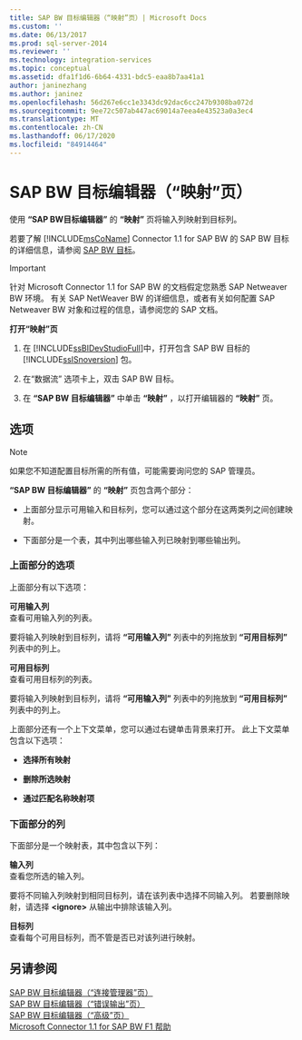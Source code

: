 ```yaml
---
title: SAP BW 目标编辑器（“映射”页）| Microsoft Docs
ms.custom: ''
ms.date: 06/13/2017
ms.prod: sql-server-2014
ms.reviewer: ''
ms.technology: integration-services
ms.topic: conceptual
ms.assetid: dfa1f1d6-6b64-4331-bdc5-eaa8b7aa41a1
author: janinezhang
ms.author: janinez
ms.openlocfilehash: 56d267e6cc1e3343dc92dac6cc247b9308ba072d
ms.sourcegitcommit: 9ee72c507ab447ac69014a7eea4e43523a0a3ec4
ms.translationtype: MT
ms.contentlocale: zh-CN
ms.lasthandoff: 06/17/2020
ms.locfileid: "84914464"
---
```

# <a name="sap-bw-destination-editor-mappings-page"></a>SAP BW 目标编辑器（“映射”页）
  使用 **“SAP BW目标编辑器”** 的 **“映射”** 页将输入列映射到目标列。  
  
 若要了解 [!INCLUDE[msCoName](../../includes/msconame-md.md)] Connector 1.1 for SAP BW 的 SAP BW 目标的详细信息，请参阅 [SAP BW 目标](sap-bw-destination.md)。  
  
> [!IMPORTANT]  
>  针对 Microsoft Connector 1.1 for SAP BW 的文档假定您熟悉 SAP Netweaver BW 环境。 有关 SAP NetWeaver BW 的详细信息，或者有关如何配置 SAP Netweaver BW 对象和过程的信息，请参阅您的 SAP 文档。  
  
 **打开“映射”页**  
  
1.  在 [!INCLUDE[ssBIDevStudioFull](../../includes/ssbidevstudiofull-md.md)]中，打开包含 SAP BW 目标的 [!INCLUDE[ssISnoversion](../../includes/ssisnoversion-md.md)] 包。  
  
2.  在“数据流”  选项卡上，双击 SAP BW 目标。  
  
3.  在 **“SAP BW 目标编辑器”** 中单击 **“映射”** ，以打开编辑器的 **“映射”** 页。  
  
## <a name="options"></a>选项  
  
> [!NOTE]  
>  如果您不知道配置目标所需的所有值，可能需要询问您的 SAP 管理员。  
  
 **“SAP BW 目标编辑器”** 的 **“映射”** 页包含两个部分：  
  
-   上面部分显示可用输入和目标列，您可以通过这个部分在这两类列之间创建映射。  
  
-   下面部分是一个表，其中列出哪些输入列已映射到哪些输出列。  
  
### <a name="upper-section-options"></a>上面部分的选项  
 上面部分有以下选项：  
  
 **可用输入列**  
 查看可用输入列的列表。  
  
 要将输入列映射到目标列，请将 **“可用输入列”** 列表中的列拖放到 **“可用目标列”** 列表中的列上。  
  
 **可用目标列**  
 查看可用目标列的列表。  
  
 要将输入列映射到目标列，请将 **“可用输入列”** 列表中的列拖放到 **“可用目标列”** 列表中的列上。  
  
 上面部分还有一个上下文菜单，您可以通过右键单击背景来打开。 此上下文菜单包含以下选项：  
  
-   **选择所有映射**  
  
-   **删除所选映射**  
  
-   **通过匹配名称映射项**  
  
### <a name="lower-section-columns"></a>下面部分的列  
 下面部分是一个映射表，其中包含以下列：  
  
 **输入列**  
 查看您所选的输入列。  
  
 要将不同输入列映射到相同目标列，请在该列表中选择不同输入列。 若要删除映射，请选择 **\<ignore>** 从输出中排除该输入列。  
  
 **目标列**  
 查看每个可用目标列，而不管是否已对该列进行映射。  
  
## <a name="see-also"></a>另请参阅  
 [SAP BW 目标编辑器（“连接管理器”页）](sap-bw-destination-editor-connection-manager-page.md)   
 [SAP BW 目标编辑器（“错误输出”页）](sap-bw-destination-editor-error-output-page.md)   
 [SAP BW 目标编辑器（“高级”页）](sap-bw-destination-editor-advanced-page.md)   
 [Microsoft Connector 1.1 for SAP BW F1 帮助](../microsoft-connector-for-sap-bw-f1-help.md)  
  
  
